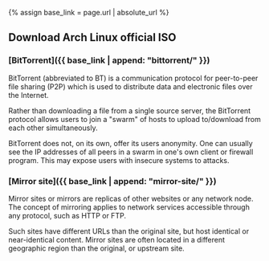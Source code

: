 {% assign base_link = page.url | absolute_url %}

## Download Arch Linux official ISO

### [BitTorrent]({{ base_link | append: "bittorrent/" }})

BitTorrent (abbreviated to BT) is a communication protocol for peer-to-peer file sharing (P2P) which is used to distribute data and electronic files over the Internet.

Rather than downloading a file from a single source server, the BitTorrent protocol allows users to join a "swarm" of hosts to upload to/download from each other simultaneously.

BitTorrent does not, on its own, offer its users anonymity. One can usually see the IP addresses of all peers in a swarm in one's own client or firewall program. This may expose users with insecure systems to attacks.

### [Mirror site]({{ base_link | append: "mirror-site/" }})

Mirror sites or mirrors are replicas of other websites or any network node. The concept of mirroring applies to network services accessible through any protocol, such as HTTP or FTP.

Such sites have different URLs than the original site, but host identical or near-identical content. Mirror sites are often located in a different geographic region than the original, or upstream site.
